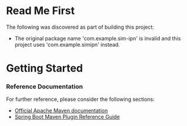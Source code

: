 # Read Me First
The following was discovered as part of building this project:

* The original package name 'com.example.sim-ipn' is invalid and this project uses 'com.example.simipn' instead.

# Getting Started

### Reference Documentation
For further reference, please consider the following sections:

* [Official Apache Maven documentation](https://maven.apache.org/guides/index.html)
* [Spring Boot Maven Plugin Reference Guide](https://docs.spring.io/spring-boot/docs/2.2.4.RELEASE/maven-plugin/)

